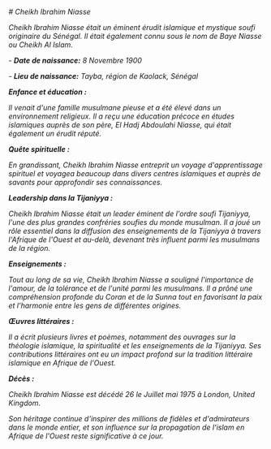 *# Cheikh Ibrahim Niasse*

*Cheikh Ibrahim Niasse était un éminent érudit islamique et mystique soufi originaire du Sénégal. Il était également connu sous le nom de *Baye Niasse* ou *Cheikh Al Islam*.*

*- **Date de naissance:** 8 Novembre 1900*

*- **Lieu de naissance:** Tayba, région de Kaolack, Sénégal*

***Enfance et éducation :***

*Il venait d'une famille musulmane pieuse et a été élevé dans un environnement religieux. Il a reçu une éducation précoce en études islamiques auprès de son père, El Hadj Abdoulahi Niasse, qui était également un érudit réputé.*

***Quête spirituelle :***

*En grandissant, Cheikh Ibrahim Niasse entreprit un voyage d'apprentissage spirituel et voyagea beaucoup dans divers centres islamiques et auprès de savants pour approfondir ses connaissances.*

***Leadership dans la Tijaniyya :***

*Cheikh Ibrahim Niasse était un leader éminent de l'ordre soufi Tijaniyya, l'une des plus grandes confréries soufies du monde musulman. Il a joué un rôle essentiel dans la diffusion des enseignements de la Tijaniyya à travers l'Afrique de l'Ouest et au-delà, devenant très influent parmi les musulmans de la région.*

***Enseignements :***

*Tout au long de sa vie, Cheikh Ibrahim Niasse a souligné l'importance de l'amour, de la tolérance et de l'unité parmi les musulmans. Il a prôné une compréhension profonde du Coran et de la Sunna tout en favorisant la paix et l'harmonie entre les gens de différentes origines.*

***Œuvres littéraires :***

*Il a écrit plusieurs livres et poèmes, notamment des ouvrages sur la théologie islamique, la spiritualité et les enseignements de la Tijaniyya. Ses contributions littéraires ont eu un impact profond sur la tradition littéraire islamique en Afrique de l'Ouest.*

***Décès :***

*Cheikh Ibrahim Niasse est décédé 26 le Juillet mai 1975 à London, United Kingdom.*

*Son héritage continue d'inspirer des millions de fidèles et d'admirateurs dans le monde entier, et son influence sur la propagation de l'islam en Afrique de l'Ouest reste significative à ce jour.*
